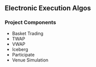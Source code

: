 ## Electronic Execution Algos

### Project Components
- Basket Trading
- TWAP
- VWAP
- Iceberg
- Participate
- Venue Simulation
